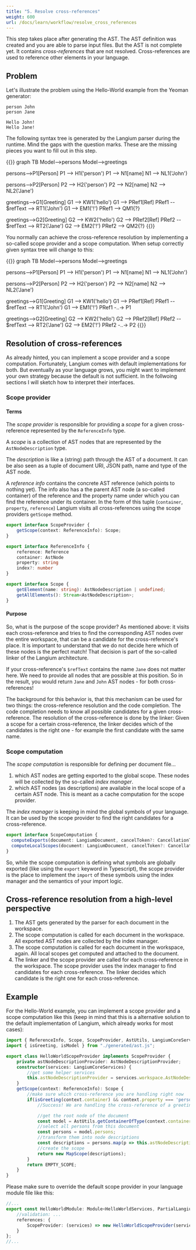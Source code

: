 ```yaml
---
title: "5. Resolve cross-references"
weight: 600
url: /docs/learn/workflow/resolve_cross_references
---
```


This step takes place after generating the AST. The AST definition was created and you are able to parse input files. But the AST is not complete yet. It contains _cross-references_ that are not resolved. Cross-references are used to reference other elements in your language.

## Problem

Let's illustrate the problem using the Hello-World example from the Yeoman generator:

```text
person John
person Jane

Hello John!
Hello Jane!
```

The following syntax tree is generated by the Langium parser during the runtime. Mind the gaps with the question marks. These are the missing pieces you want to fill out in this step.

{{<mermaid>}}
graph TB
  Model-->persons
  Model-->greetings
  
  persons-->P1[Person]
  P1 --> H1('person')
  P1 --> N1[name]
  N1 --> NL1('John')
  
  persons-->P2[Person]
  P2 --> H2('person')
  P2 --> N2[name]
  N2 --> NL2('Jane')

  greetings-->G1[Greeting]
  G1 --> KW1('hello')
  G1 --> PRef1[Ref]
  PRef1 -- $refText --> RT1('John')
  G1 --> EM1('!')
  PRef1 --> QM1{?}

  greetings-->G2[Greeting]
  G2 --> KW2('hello')
  G2 --> PRef2[Ref]
  PRef2 -- $refText --> RT2('Jane')
  G2 --> EM2('!')
  PRef2 --> QM2{?}
{{</mermaid>}}

You normally can achieve the cross-reference resolution by implementing a so-called scope provider and a scope computation. When setup correctly given syntax tree will change to this:

{{<mermaid>}}
graph TB
  Model-->persons
  Model-->greetings
  
  persons-->P1[Person]
  P1 --> H1('person')
  P1 --> N1[name]
  N1 --> NL1('John')
  
  persons-->P2[Person]
  P2 --> H2('person')
  P2 --> N2[name]
  N2 --> NL2('Jane')

  greetings-->G1[Greeting]
  G1 --> KW1('hello')
  G1 --> PRef1[Ref]
  PRef1 -- $refText --> RT1('John')
  G1 --> EM1('!')
  PRef1 -..-> P1

  greetings-->G2[Greeting]
  G2 --> KW2('hello')
  G2 --> PRef2[Ref]
  PRef2 -- $refText --> RT2('Jane')
  G2 --> EM2('!')
  PRef2 -..-> P2
{{</mermaid>}}

## Resolution of cross-references

As already hinted, you can implement a scope provider and a scope computation. Fortunately, Langium comes with default implementations for both. But eventually as your language grows, you might want to implement your own strategy because the default is not sufficient. In the follwoing sections I will sketch how to interpret their interfaces.

### Scope provider

#### Terms

The _scope provider_ is responsible for providing a _scope_ for a given cross-reference represented by the `ReferenceInfo` type.

A _scope_ is a collection of AST nodes that are represented by the `AstNodeDescription` type.

The _description_ is like a (string) path through the AST of a document. It can be also seen as a tuple of document URI, JSON path, name and type of the AST node.

A _reference info_ contains the concrete AST reference (which points to nothing yet). The info also has a the parent AST node (a so-called container) of the reference and the property name under which you can find the reference under its container. In the form of this tuple (`container`, `property`, `reference`) Langium visits all cross-references using the scope providers `getScope` method.

```ts
export interface ScopeProvider {
    getScope(context: ReferenceInfo): Scope;
}

export interface ReferenceInfo {
    reference: Reference
    container: AstNode
    property: string
    index?: number
}

export interface Scope {
    getElement(name: string): AstNodeDescription | undefined;
    getAllElements(): Stream<AstNodeDescription>;
}
```

#### Purpose

So, what is the purpose of the scope provider? As mentioned above: it visits each cross-reference and tries to find the corresponding AST nodes over the entire workspace, that can be a candidate for the cross-reference's place. It is important to understand that we do not decide here which of these nodes is the perfect match! That decision is part of the so-called linker of the Langium architecture.

If your cross-reference's `$refText` contains the name `Jane` does not matter here. We need to provide all nodes that are possible at this position. So in the result, you would return `Jane` and `John` AST nodes - for both cross-references!

The background for this behavior is, that this mechanism can be used for two things: the cross-reference resolution and the code completion. The code completion needs to know all possible candidates for a given cross-reference. The resolution of the cross-reference is done by the linker: Given a scope for a certain cross-reference, the linker decides which of the candidates is the right one - for example the first candidate with the same name.

### Scope computation

The _scope computation_ is responsible for defining per document file...

1. which AST nodes are getting exported to the global scope. These nodes will be collected by the so-called _index manager_.
2. which AST nodes (as descriptions) are available in the local scope of a certain AST node. This is meant as a cache computation for the scope provider.

The _index manager_ is keeping in mind the global symbols of your language. It can be used by the scope provider to find the right candidates for a cross-reference.

```ts
export interface ScopeComputation {
  computeExports(document: LangiumDocument, cancelToken?: CancellationToken): Promise<AstNodeDescription[]>;
  computeLocalScopes(document: LangiumDocument, cancelToken?: CancellationToken): Promise<PrecomputedScopes>;
}
```

So, while the scope computation is defining what symbols are globally exported (like using the `export` keyword in Typescript), the scope provider is the place to implement the `import` of these symbols using the index manager and the semantics of your import logic.

## Cross-reference resolution from a high-level perspective

1. The AST gets generated by the parser for each document in the workspace.
2. The scope computation is called for each document in the workspace. All exported AST nodes are collected by the index manager.
3. The scope computation is called for each document in the workspace, again. All local scopes get computed and attached to the document.
4. The linker and the scope provider are called for each cross-reference in the workspace. The scope provider uses the index manager to find candidates for each cross-reference. The linker decides which candidate is the right one for each cross-reference.

## Example

For the Hello-World example, you can implement a scope provider and a scope computation like this (keep in mind that this is a alternative solution to the default implementation of Langium, which already works for most cases):

```ts
import { ReferenceInfo, Scope, ScopeProvider, AstUtils, LangiumCoreServices, AstNodeDescriptionProvider, MapScope, EMPTY_SCOPE } from "langium";
import { isGreeting, isModel } from "./generated/ast.js";

export class HelloWorldScopeProvider implements ScopeProvider {
    private astNodeDescriptionProvider: AstNodeDescriptionProvider;
    constructor(services: LangiumCoreServices) {
        //get some helper services
        this.astNodeDescriptionProvider = services.workspace.AstNodeDescriptionProvider;
    }
    getScope(context: ReferenceInfo): Scope {
        //make sure which cross-reference you are handling right now
        if(isGreeting(context.container) && context.property === 'person') {
            //Success! We are handling the cross-reference of a greeting to a person!

            //get the root node of the document
            const model = AstUtils.getContainerOfType(context.container, isModel)!;
            //select all persons from this document
            const persons = model.persons;
            //transform them into node descriptions
            const descriptions = persons.map(p => this.astNodeDescriptionProvider.createDescription(p, p.name));
            //create the scope
            return new MapScope(descriptions);
        }
        return EMPTY_SCOPE;
    }
}
```

Please make sure to override the default scope provider in your language module file like this:

```ts
//...
export const HelloWorldModule: Module<HelloWorldServices, PartialLangiumServices & HelloWorldAddedServices> = {
    //validation: ...
    references: {
        ScopeProvider: (services) => new HelloWorldScopeProvider(services)
    }
};
//...
```
